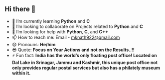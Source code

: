 ## Hi there 👋


- 🌱 I’m currently learning **Python** and **C**
- 👯 I’m looking to collaborate on Projects related to **Python** and **C**
- 🤔 I’m looking for help with **Python**, **C**, and **C++**
- 📫 How to reach me: Email - [mknath922@gmail.com](mailto:mknath922@gmail.com)
- 😄 Pronouns: **He/him**
- :sunglasses: Quote: **Focus on Your Actions and not on the Results..!!**
- ⚡ Fun fact: **India has the world’s only floating post office! Located on Dal Lake in Srinagar, Jammu and Kashmir, this unique post office not only provides regular postal services but also has a philately museum within it.**
